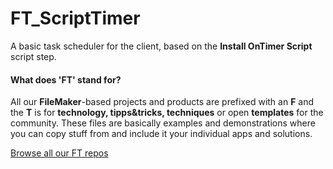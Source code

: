 # FT_ScriptTimer

A basic task scheduler for the client, based on the **Install OnTimer Script** script step. 



#### What does 'FT' stand for? 

All our **FileMaker**-based projects and products are prefixed with an **F** and the **T** is for **technology, tipps&tricks, techniques** or open **templates** for the community. These files are basically examples and demonstrations where you can copy stuff from and include it your individual apps and solutions. 

[Browse all our FT repos](https://github.com/fmgarage?q=ft-)
